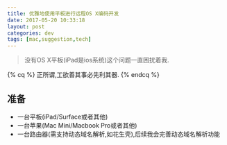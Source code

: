 ```yaml
---
title: 优雅地使用平板进行远程OS X编码开发
date: 2017-05-20 10:33:18
layout: post
categories: dev
tags: [mac,suggestion,tech]
---
```


> 没有OS X平板(iPad是ios系统)这个问题一直困扰着我.

{% cq %} 正所谓,工欲善其事必先利其器. {% endcq %}

## 准备

- 一台平板(iPad/Surface或者其他)
- 一台苹果(Mac Mini/Macbook Pro或者其他)
- 一台路由器(需支持动态域名解析,如花生壳),后续我会完善动态域名解析功能

<!-- more -->

